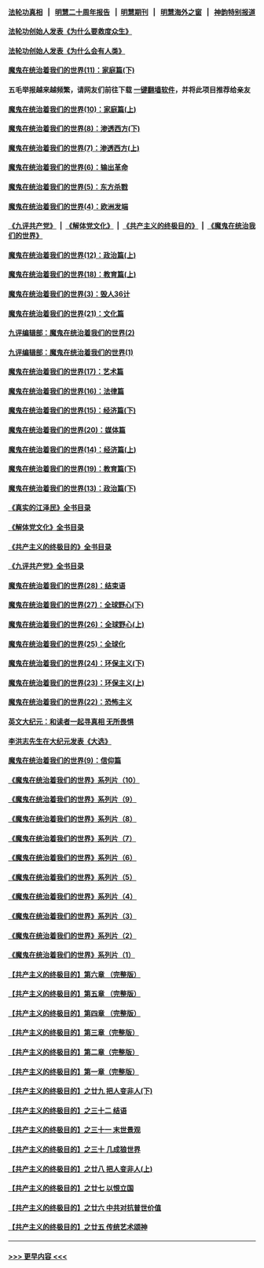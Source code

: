 #### [法轮功真相](https://github.com/gfw-breaker/truth/blob/master/README.md?t=0) &nbsp;&nbsp;|&nbsp;&nbsp; [明慧二十周年报告](https://github.com/gfw-breaker/mh-reports/blob/master/README.md?t=0) &nbsp;&nbsp;|&nbsp;&nbsp;[明慧期刊](https://github.com/gfw-breaker/mh-qikan) &nbsp;&nbsp;|&nbsp;&nbsp; [明慧海外之窗](https://github.com/gfw-breaker/mh-news/blob/master/README.md?t=0) &nbsp;&nbsp;|&nbsp;&nbsp; [神韵特别报道](https://github.com/gfw-breaker/mh-news/blob/master/shenyun.md?t=0)
#### [法轮功创始人发表《为什么要救度众生》](../pages/nsc422/n13975246.md?t=06230343) 
#### [法轮功创始人发表《为什么会有人类》](../pages/nsc422/n13912117.md?t=06230343) 
#### [魔鬼在统治着我们的世界(11)：家庭篇(下)](../pages/nsc422/n10440961.md?t=06230343) 
#### 五毛举报越来越频繁，请网友们前往下载 [一键翻墙软件](https://github.com/gfw-breaker/ssr-accounts)，并将此项目推荐给亲友
#### [魔鬼在统治着我们的世界(10)：家庭篇(上)](../pages/nsc422/n10435448.md?t=06230343) 
#### [魔鬼在统治着我们的世界(8)：渗透西方(下)](../pages/nsc422/n10429603.md?t=06230343) 
#### [魔鬼在统治着我们的世界(7)：渗透西方(上)](../pages/nsc422/n10426013.md?t=06230343) 
#### [魔鬼在统治着我们的世界(6)：输出革命](../pages/nsc422/n10421536.md?t=06230343) 
#### [魔鬼在统治着我们的世界(5)：东方杀戮](../pages/nsc422/n10417707.md?t=06230343) 
#### [魔鬼在统治着我们的世界(4)：欧洲发端](../pages/nsc422/n10414890.md?t=06230343) 
#### [《九评共产党》](https://github.com/begood0513/9ping.md/blob/master/README.md) &nbsp;|&nbsp; [《解体党文化》](../../../../jtdwh.md/blob/master/README.md)  &nbsp;|&nbsp; [《共产主义的终极目的》](../../../../gczydzjmd.md/blob/master/README.md) &nbsp;|&nbsp; [《魔鬼在统治我们的世界》](../../../../mgztzwmdsj.md/blob/master/README.md) 
#### [魔鬼在统治着我们的世界(12)：政治篇(上)](../pages/nsc422/n10444576.md?t=06230343) 
#### [魔鬼在统治着我们的世界(18)：教育篇(上)](../pages/nsc422/n10526970.md?t=06230343) 
#### [魔鬼在统治着我们的世界(3)：毁人36计](../pages/nsc422/n10411583.md?t=06230343) 
#### [魔鬼在统治着我们的世界(21)：文化篇](../pages/nsc422/n10597706.md?t=06230343) 
#### [九评编辑部：魔鬼在统治着我们的世界(2)](../pages/nsc422/n10410036.md?t=06230343) 
#### [九评编辑部：魔鬼在统治着我们的世界(1)](../pages/nsc422/n10406825.md?t=06230343) 
#### [魔鬼在统治着我们的世界(17)：艺术篇](../pages/nsc422/n10499093.md?t=06230343) 
#### [魔鬼在统治着我们的世界(16)：法律篇](../pages/nsc422/n10485969.md?t=06230343) 
#### [魔鬼在统治着我们的世界(15)：经济篇(下)](../pages/nsc422/n10469975.md?t=06230343) 
#### [魔鬼在统治着我们的世界(20)：媒体篇](../pages/nsc422/n10586579.md?t=06230343) 
#### [魔鬼在统治着我们的世界(14)：经济篇(上)](../pages/nsc422/n10457370.md?t=06230343) 
#### [魔鬼在统治着我们的世界(19)：教育篇(下)](../pages/nsc422/n10564808.md?t=06230343) 
#### [魔鬼在统治着我们的世界(13)：政治篇(下)](../pages/nsc422/n10448270.md?t=06230343) 
#### [《真实的江泽民》全书目录](../pages/nsc422/n13721399.md?t=06230343) 
#### [《解体党文化》全书目录](../pages/nsc422/n13721157.md?t=06230343) 
#### [《共产主义的终极目的》全书目录](../pages/nsc422/n13721048.md?t=06230343) 
#### [《九评共产党》全书目录](../pages/nsc422/n13708085.md?t=06230343) 
#### [魔鬼在统治着我们的世界(28)：结束语](../pages/nsc422/n10936246.md?t=06230343) 
#### [魔鬼在统治着我们的世界(27)：全球野心(下)](../pages/nsc422/n10928319.md?t=06230343) 
#### [魔鬼在统治着我们的世界(26)：全球野心(上)](../pages/nsc422/n10900318.md?t=06230343) 
#### [魔鬼在统治着我们的世界(25)：全球化](../pages/nsc422/n10788205.md?t=06230343) 
#### [魔鬼在统治着我们的世界(24)：环保主义(下)](../pages/nsc422/n10695307.md?t=06230343) 
#### [魔鬼在统治着我们的世界(23)：环保主义(上)](../pages/nsc422/n10688613.md?t=06230343) 
#### [魔鬼在统治着我们的世界(22)：恐怖主义](../pages/nsc422/n10614727.md?t=06230343) 
#### [英文大纪元：和读者一起寻真相 无所畏惧](../pages/nsc422/n12542027.md?t=06230343) 
#### [李洪志先生在大纪元发表《大选》](../pages/nsc422/n12534746.md?t=06230343) 
#### [魔鬼在统治着我们的世界(9)：信仰篇](../pages/nsc422/n10432159.md?t=06230343) 
#### [《魔鬼在统治着我们的世界》系列片（10）](../pages/nsc422/n12292670.md?t=06230343) 
#### [《魔鬼在统治着我们的世界》系列片（9）](../pages/nsc422/n12290859.md?t=06230343) 
#### [《魔鬼在统治着我们的世界》系列片（8）](../pages/nsc422/n12287445.md?t=06230343) 
#### [《魔鬼在统治着我们的世界》系列片（7）](../pages/nsc422/n12283425.md?t=06230343) 
#### [《魔鬼在统治着我们的世界》系列片（6）](../pages/nsc422/n12282314.md?t=06230343) 
#### [《魔鬼在统治着我们的世界》系列片（5）](../pages/nsc422/n12281419.md?t=06230343) 
#### [《魔鬼在统治着我们的世界》系列片（4）](../pages/nsc422/n12274024.md?t=06230343) 
#### [《魔鬼在统治着我们的世界》系列片（3）](../pages/nsc422/n12271322.md?t=06230343) 
#### [《魔鬼在统治着我们的世界》系列片（2）](../pages/nsc422/n12269049.md?t=06230343) 
#### [《魔鬼在统治着我们的世界》系列片（1）](../pages/nsc422/n12267575.md?t=06230343) 
#### [【共产主义的终极目的】第六章 （完整版）](../pages/nsc422/n11428913.md?t=06230343) 
#### [【共产主义的终极目的】第五章 （完整版）](../pages/nsc422/n11428912.md?t=06230343) 
#### [【共产主义的终极目的】第四章 （完整版）](../pages/nsc422/n11428907.md?t=06230343) 
#### [【共产主义的终极目的】第三章（完整版）](../pages/nsc422/n11428848.md?t=06230343) 
#### [【共产主义的终极目的】第二章（完整版）](../pages/nsc422/n11428831.md?t=06230343) 
#### [【共产主义的终极目的】第一章（完整版）](../pages/nsc422/n11417651.md?t=06230343) 
#### [【共产主义的终极目的】之廿九 把人变非人(下)](../pages/nsc422/n11344140.md?t=06230343) 
#### [【共产主义的终极目的】之三十二 结语](../pages/nsc422/n11360535.md?t=06230343) 
#### [【共产主义的终极目的】之三十一 末世景观](../pages/nsc422/n11351129.md?t=06230343) 
#### [【共产主义的终极目的】之三十 几成狼世界](../pages/nsc422/n11348280.md?t=06230343) 
#### [【共产主义的终极目的】之廿八 把人变非人(上)](../pages/nsc422/n11340492.md?t=06230343) 
#### [【共产主义的终极目的】之廿七 以恨立国](../pages/nsc422/n11336944.md?t=06230343) 
#### [【共产主义的终极目的】之廿六 中共对抗普世价值](../pages/nsc422/n11324785.md?t=06230343) 
#### [【共产主义的终极目的】之廿五 传统艺术颂神](../pages/nsc422/n11296396.md?t=06230343) 

----
#### [ >>> 更早内容 <<< ](../indexes/nsc422-earlier.md)
